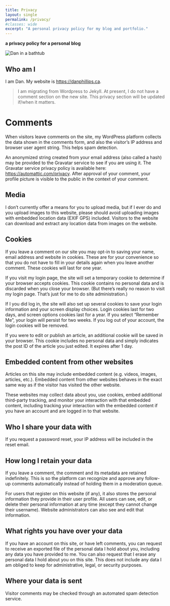 ```yaml
---
title: Privacy
layout: single
permalink: /privacy/
#classes: wide
excerpt: "A personal privacy policy for my blog and portfolio."
---
```


**a privacy policy for a personal blog**

![Dan in a bathtub][dan-bathes]

## Who am I

I am Dan. My website is <https://danphillips.ca>.

>I am migrating from Wordpress to Jekyll. At present, I do not have a comment section on the new site. This privacy section will be updated if/when it matters.

# Comments

When visitors leave comments on the site, my WordPress platform collects the data shown in the comments form, and also the visitor’s IP address and browser user agent string. This helps spam detection.

An anonymized string created from your email address (also called a hash) may be provided to the Gravatar service to see if you are using it. The Gravatar service privacy policy is available here: https://automattic.com/privacy. After approval of your comment, your profile picture is visible to the public in the context of your comment.

## Media

I don’t currently offer a means for you to upload media, but if I ever do and you upload images to this website, please should avoid uploading images with embedded location data (EXIF GPS) included. Visitors to the website can download and extract any location data from images on the website.

## Cookies

If you leave a comment on our site you may opt-in to saving your name, email address and website in cookies. These are for your convenience so that you do not have to fill in your details again when you leave another comment. These cookies will last for one year.

If you visit my login page, the site will set a temporary cookie to determine if your browser accepts cookies. This cookie contains no personal data and is discarded when you close your browser. (But there’s really no reason to visit my login page. That’s just for me to do site administration.)

If I you did log in, the site will also set up several cookies to save your login information and your screen display choices. Login cookies last for two days, and screen options cookies last for a year. If you select “Remember Me”, your login will persist for two weeks. If you log out of your account, the login cookies will be removed.

If you were to edit or publish an article, an additional cookie will be saved in your browser. This cookie includes no personal data and simply indicates the post ID of the article you just edited. It expires after 1 day.

## Embedded content from other websites

Articles on this site may include embedded content (e.g. videos, images, articles, etc.). Embedded content from other websites behaves in the exact same way as if the visitor has visited the other website.

These websites may collect data about you, use cookies, embed additional third-party tracking, and monitor your interaction with that embedded content, including tracking your interaction with the embedded content if you have an account and are logged in to that website.

## Who I share your data with

If you request a password reset, your IP address will be included in the reset email.

## How long I retain your data

If you leave a comment, the comment and its metadata are retained indefinitely. This is so the platform can recognize and approve any follow-up comments automatically instead of holding them in a moderation queue.

For users that register on this website (if any), it also stores the personal information they provide in their user profile. All users can see, edit, or delete their personal information at any time (except they cannot change their username). Website administrators can also see and edit that information.

## What rights you have over your data

If you have an account on this site, or have left comments, you can request to receive an exported file of the personal data I hold about you, including any data you have provided to me. You can also request that I erase any personal data I hold about you on this site. This does not include any data I am obliged to keep for administrative, legal, or security purposes.

## Where your data is sent

Visitor comments may be checked through an automated spam detection service.



[dan-bathes]: https://lh3.googleusercontent.com/pw/AMWts8DRM7k5xGsgliB9QpvxGHFcKxRKQxBpE3l1zvmH2WGGVwoqEVJPWV4BEzNONPg3lVw0eS-7TwSk-Z8RwQLi6Mn_WrIANKt-jnxgUKXbIuhulXqVkjd6CQyAhYboiWbCPfdhmU5rRX4qWGXL0zzLxtgyVg=w800-h450-s-no?authuser=0